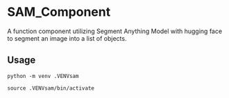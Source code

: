 # SAM_Component
A function component utilizing Segment Anything Model with hugging face to segment an image into a list of objects.

## Usage
```
python -m venv .VENVsam
```
```
source .VENVsam/bin/activate
```
